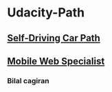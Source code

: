 # Udacity-Path

## [Self-Driving Car Path](https://github.com/extwiii/Udacity-Path/blob/master/Self-Driving-Car-Engineer.md) 
## [Mobile Web Specialist]( https://github.com/extwiii/Udacity-Path/blob/master/Mobile-Web-Specialist.md )

### Bilal cagiran


